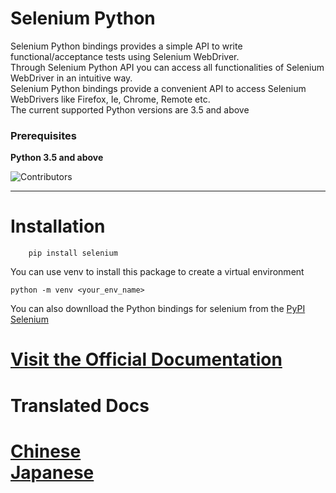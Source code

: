 <h1>Selenium Python</h1>
Selenium Python bindings provides a simple API to write functional/acceptance tests using Selenium WebDriver.<br/>
Through Selenium Python API you can access all functionalities of Selenium WebDriver in an intuitive way.<br/>
Selenium Python bindings provide a convenient API to access Selenium WebDrivers like Firefox, Ie, Chrome, Remote etc.<br/>
The current supported Python versions are 3.5 and above
<h3>Prerequisites</h3>

**Python 3.5 and above**

![Contributors](https://img.shields.io/github/contributors/baijum/selenium-python.svg)

<hr/>


<h1>Installation</h1>

```
    pip install selenium
```
You can use venv to install this package to create a virtual environment 

```
python -m venv <your_env_name>
```
You can also downlload the Python bindings for selenium from the <a href="https://pypi.org/project/selenium/">PyPI Selenium</a>

<h1><a href="https://selenium-python.readthedocs.io/installation.html">Visit the Official Documentation</a></h1>

<h1>Translated Docs<h1>
<a href="https://selenium-python-zh.readthedocs.io/en/latest/>">Chinese</a>
<br>
<a href="https://kurozumi.github.io/selenium-python/index.html>">Japanese</a>